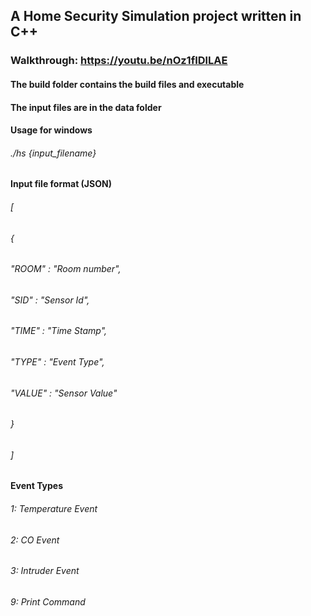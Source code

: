 ## A Home Security Simulation project written in C++

### Walkthrough: https://youtu.be/nOz1fIDlLAE

#### The build folder contains the build files and executable

#### The input files are in the data folder

#### Usage for windows
###### ./hs {input_filename}

#### Input file format (JSON)
###### [
######    {
######        "ROOM" : "Room number",
######        "SID" : "Sensor Id",
######        "TIME" : "Time Stamp",
######        "TYPE" : "Event Type",
######        "VALUE" : "Sensor Value"
######    }
###### ]

#### Event Types
###### 1: Temperature Event
###### 2: CO Event
###### 3: Intruder Event
###### 9: Print Command
